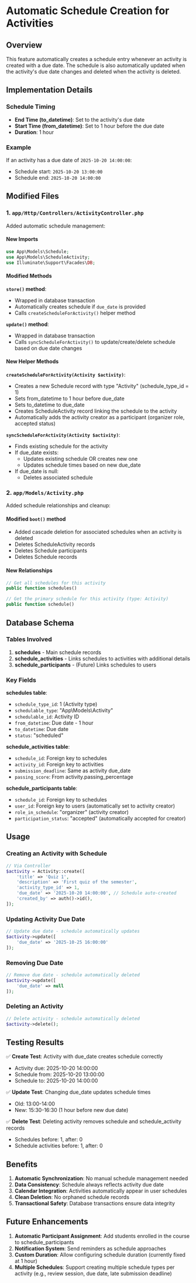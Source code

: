 # Automatic Schedule Creation for Activities

## Overview
This feature automatically creates a schedule entry whenever an activity is created with a due date. The schedule is also automatically updated when the activity's due date changes and deleted when the activity is deleted.

## Implementation Details

### Schedule Timing
- **End Time (to_datetime)**: Set to the activity's due date
- **Start Time (from_datetime)**: Set to 1 hour before the due date
- **Duration**: 1 hour

### Example
If an activity has a due date of `2025-10-20 14:00:00`:
- Schedule start: `2025-10-20 13:00:00`
- Schedule end: `2025-10-20 14:00:00`

## Modified Files

### 1. `app/Http/Controllers/ActivityController.php`
Added automatic schedule management:

#### New Imports
```php
use App\Models\Schedule;
use App\Models\ScheduleActivity;
use Illuminate\Support\Facades\DB;
```

#### Modified Methods

**`store()` method**:
- Wrapped in database transaction
- Automatically creates schedule if `due_date` is provided
- Calls `createScheduleForActivity()` helper method

**`update()` method**:
- Wrapped in database transaction
- Calls `syncScheduleForActivity()` to update/create/delete schedule based on due date changes

#### New Helper Methods

**`createScheduleForActivity(Activity $activity)`**:
- Creates a new Schedule record with type "Activity" (schedule_type_id = 1)
- Sets from_datetime to 1 hour before due_date
- Sets to_datetime to due_date
- Creates ScheduleActivity record linking the schedule to the activity
- Automatically adds the activity creator as a participant (organizer role, accepted status)

**`syncScheduleForActivity(Activity $activity)`**:
- Finds existing schedule for the activity
- If due_date exists:
  - Updates existing schedule OR creates new one
  - Updates schedule times based on new due_date
- If due_date is null:
  - Deletes associated schedule

### 2. `app/Models/Activity.php`
Added schedule relationships and cleanup:

#### Modified `boot()` method
- Added cascade deletion for associated schedules when an activity is deleted
- Deletes ScheduleActivity records
- Deletes Schedule participants
- Deletes Schedule records

#### New Relationships
```php
// Get all schedules for this activity
public function schedules()

// Get the primary schedule for this activity (type: Activity)
public function schedule()
```

## Database Schema

### Tables Involved
1. **schedules** - Main schedule records
2. **schedule_activities** - Links schedules to activities with additional details
3. **schedule_participants** - (Future) Links schedules to users

### Key Fields

**schedules table**:
- `schedule_type_id`: 1 (Activity type)
- `schedulable_type`: "App\Models\Activity"
- `schedulable_id`: Activity ID
- `from_datetime`: Due date - 1 hour
- `to_datetime`: Due date
- `status`: "scheduled"

**schedule_activities table**:
- `schedule_id`: Foreign key to schedules
- `activity_id`: Foreign key to activities
- `submission_deadline`: Same as activity due_date
- `passing_score`: From activity.passing_percentage

**schedule_participants table**:
- `schedule_id`: Foreign key to schedules
- `user_id`: Foreign key to users (automatically set to activity creator)
- `role_in_schedule`: "organizer" (activity creator)
- `participation_status`: "accepted" (automatically accepted for creator)

## Usage

### Creating an Activity with Schedule
```php
// Via Controller
$activity = Activity::create([
    'title' => 'Quiz 1',
    'description' => 'First quiz of the semester',
    'activity_type_id' => 1,
    'due_date' => '2025-10-20 14:00:00', // Schedule auto-created
    'created_by' => auth()->id(),
]);
```

### Updating Activity Due Date
```php
// Update due date - schedule automatically updates
$activity->update([
    'due_date' => '2025-10-25 16:00:00'
]);
```

### Removing Due Date
```php
// Remove due date - schedule automatically deleted
$activity->update([
    'due_date' => null
]);
```

### Deleting an Activity
```php
// Delete activity - schedule automatically deleted
$activity->delete();
```

## Testing Results

✅ **Create Test**: Activity with due_date creates schedule correctly
- Activity due: 2025-10-20 14:00:00
- Schedule from: 2025-10-20 13:00:00
- Schedule to: 2025-10-20 14:00:00

✅ **Update Test**: Changing due_date updates schedule times
- Old: 13:00-14:00
- New: 15:30-16:30 (1 hour before new due date)

✅ **Delete Test**: Deleting activity removes schedule and schedule_activity records
- Schedules before: 1, after: 0
- Schedule activities before: 1, after: 0

## Benefits

1. **Automatic Synchronization**: No manual schedule management needed
2. **Data Consistency**: Schedule always reflects activity due date
3. **Calendar Integration**: Activities automatically appear in user schedules
4. **Clean Deletion**: No orphaned schedule records
5. **Transactional Safety**: Database transactions ensure data integrity

## Future Enhancements

1. **Automatic Participant Assignment**: Add students enrolled in the course to schedule_participants
2. **Notification System**: Send reminders as schedule approaches
3. **Custom Duration**: Allow configuring schedule duration (currently fixed at 1 hour)
4. **Multiple Schedules**: Support creating multiple schedule types per activity (e.g., review session, due date, late submission deadline)
